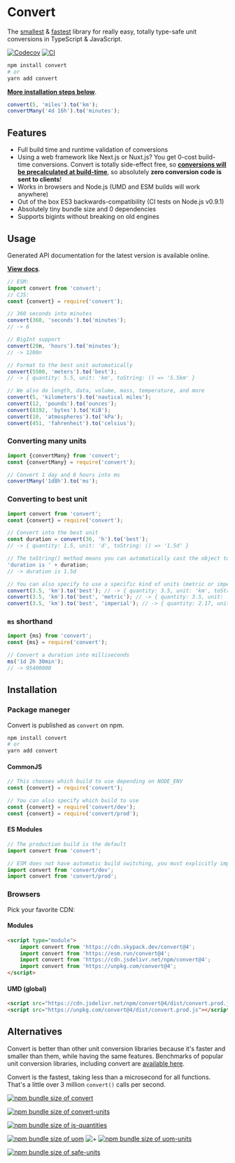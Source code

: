 # Convert

The [smallest](https://bundlephobia.com/result?p=convert) & [fastest](https://github.com/jonahsnider/js-unit-conversion-benchmarks) library for really easy, totally type-safe unit conversions in TypeScript & JavaScript.

[![Codecov](https://img.shields.io/codecov/c/gh/jonahsnider/convert)](https://codecov.io/gh/jonahsnider/convert)
[![CI](https://github.com/jonahsnider/convert/actions/workflows/ci.yml/badge.svg)](https://github.com/jonahsnider/convert/actions/workflows/ci.yml)

```sh
npm install convert
# or
yarn add convert
```

[**More installation steps below**](#Installation).

```js
convert(5, 'miles').to('km');
convertMany('4d 16h').to('minutes');
```

## Features

- Full build time and runtime validation of conversions
- Using a web framework like Next.js or Nuxt.js? You get 0-cost build-time conversions. Convert is totally side-effect free, so [**conversions will be precalculated at build-time**](https://github.com/jonahsnider/convert/blob/master/docs/build-time-optimizations.tsx), so absolutely **zero conversion code is sent to clients**!
- Works in browsers and Node.js (UMD and ESM builds will work anywhere)
- Out of the box ES3 backwards-compatibility (CI tests on Node.js v0.9.1)
- Absolutely tiny bundle size and 0 dependencies
- Supports bigints without breaking on old engines

## Usage

Generated API documentation for the latest version is available online.

[**View docs**](https://convert.js.org).

```ts
// ESM:
import convert from 'convert';
// CJS:
const {convert} = require('convert');

// 360 seconds into minutes
convert(360, 'seconds').to('minutes');
// -> 6

// BigInt support
convert(20n, 'hours').to('minutes');
// -> 1200n

// Format to the best unit automatically
convert(5500, 'meters').to('best');
// -> { quantity: 5.5, unit: 'km', toString: () => '5.5km' }

// We also do length, data, volume, mass, temperature, and more
convert(5, 'kilometers').to('nautical miles');
convert(12, 'pounds').to('ounces');
convert(8192, 'bytes').to('KiB');
convert(10, 'atmospheres').to('kPa');
convert(451, 'fahrenheit').to('celsius');
```

### Converting many units

```ts
import {convertMany} from 'convert';
const {convertMany} = require('convert');

// Convert 1 day and 8 hours into ms
convertMany('1d8h').to('ms');
```

### Converting to best unit

```ts
import convert from 'convert';
const {convert} = require('convert');

// Convert into the best unit
const duration = convert(36, 'h').to('best');
// -> { quantity: 1.5, unit: 'd', toString: () => '1.5d' }

// The toString() method means you can automatically cast the object to a string without any issues
'duration is ' + duration;
// -> duration is 1.5d

// You can also specify to use a specific kind of units (metric or imperial, metric is default)
convert(3.5, 'km').to('best'); // -> { quantity: 3.5, unit: 'km', toString: () => '3.5km' }
convert(3.5, 'km').to('best', 'metric'); // -> { quantity: 3.5, unit: 'km', toString: () => '3.5km' }
convert(3.5, 'km').to('best', 'imperial'); // -> { quantity: 2.17, unit: 'mi', toString: () => '3.5mi' }
```

### `ms` shorthand

```ts
import {ms} from 'convert';
const {ms} = require('convert');

// Convert a duration into milliseconds
ms('1d 2h 30min');
// -> 95400000
```

## Installation

### Package maneger

Convert is published as `convert` on npm.

```sh
npm install convert
# or
yarn add convert
```

#### CommonJS

```js
// This chooses which build to use depending on NODE_ENV
const {convert} = require('convert');

// You can also specify which build to use
const {convert} = require('convert/dev');
const {convert} = require('convert/prod');
```

#### ES Modules

```js
// The production build is the default
import convert from 'convert';

// ESM does not have automatic build switching, you must explicitly import the dev build
import convert from 'convert/dev';
import convert from 'convert/prod';
```

### Browsers

Pick your favorite CDN:

#### Modules

```html
<script type="module">
	import convert from 'https://cdn.skypack.dev/convert@4';
	import convert from 'https://esm.run/convert@4';
	import convert from 'https://cdn.jsdelivr.net/npm/convert@4';
	import convert from 'https://unpkg.com/convert@4';
</script>
```

#### UMD (global)

```html
<script src="https://cdn.jsdelivr.net/npm/convert@4/dist/convert.prod.js"></script>
<script src="https://unpkg.com/convert@4/dist/convert.prod.js"></script>
```

## Alternatives

Convert is better than other unit conversion libraries because it's faster and smaller than them, while having the same features.
Benchmarks of popular unit conversion libraries, including convert are [available here](https://github.com/jonahsnider/js-unit-conversion-benchmarks).

Convert is the fastest, taking less than a microsecond for all functions.
That's a little over 3 million `convert()` calls per second.

[![npm bundle size of convert](https://img.shields.io/bundlephobia/minzip/convert?label=convert)](https://bundlephobia.com/result?p=convert)

[![npm bundle size of convert-units](https://img.shields.io/bundlephobia/minzip/convert-units?label=convert-units)](https://bundlephobia.com/result?p=convert-units)

[![npm bundle size of js-quantities](https://img.shields.io/bundlephobia/minzip/js-quantities?label=js-quantities)](https://bundlephobia.com/result?p=js-quantities)

[![npm bundle size of uom](https://img.shields.io/bundlephobia/minzip/uom?label=uom)](https://bundlephobia.com/result?p=uom)
![+](https://img.shields.io/badge/%2B-gray)
[![npm bundle size of uom-units](https://img.shields.io/bundlephobia/minzip/uom-units?label=uom-units)](https://bundlephobia.com/result?p=uom-units)

[![npm bundle size of safe-units](https://img.shields.io/bundlephobia/minzip/safe-units?label=safe-units)](https://bundlephobia.com/result?p=safe-units)
